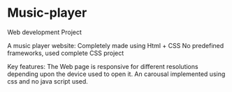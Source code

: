 # Music-player
Web development Project

A music player website: Completely made using Html + CSS
No predefined frameworks, used complete CSS project


Key features:
The Web page is responsive for different resolutions depending upon the device used to open it.
An carousal implemented using css and no java script used.
